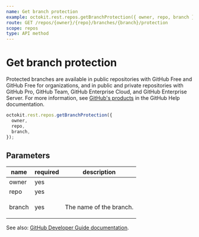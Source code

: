 ```yaml
---
name: Get branch protection
example: octokit.rest.repos.getBranchProtection({ owner, repo, branch })
route: GET /repos/{owner}/{repo}/branches/{branch}/protection
scope: repos
type: API method
---
```


# Get branch protection

Protected branches are available in public repositories with GitHub Free and GitHub Free for organizations, and in public and private repositories with GitHub Pro, GitHub Team, GitHub Enterprise Cloud, and GitHub Enterprise Server. For more information, see [GitHub's products](https://help.github.com/github/getting-started-with-github/githubs-products) in the GitHub Help documentation.

```js
octokit.rest.repos.getBranchProtection({
  owner,
  repo,
  branch,
});
```

## Parameters

<table>
  <thead>
    <tr>
      <th>name</th>
      <th>required</th>
      <th>description</th>
    </tr>
  </thead>
  <tbody>
    <tr><td>owner</td><td>yes</td><td>

</td></tr>
<tr><td>repo</td><td>yes</td><td>

</td></tr>
<tr><td>branch</td><td>yes</td><td>

The name of the branch.

</td></tr>
  </tbody>
</table>

See also: [GitHub Developer Guide documentation](https://docs.github.com/rest/reference/repos#get-branch-protection).
